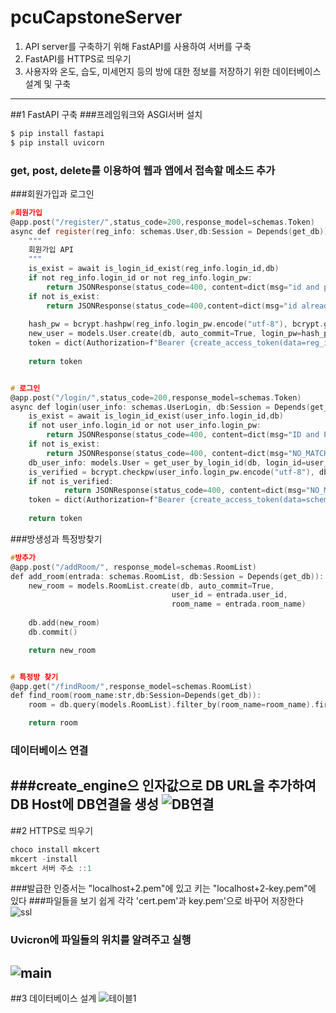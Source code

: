 # pcuCapstoneServer

1. API server를 구축하기 위해 FastAPI를 사용하여 서버를 구축
2. FastAPI를 HTTPS로 띄우기 
3. 사용자와 온도, 습도, 미세먼지 등의 방에 대한 정보를 저장하기 위한 데이터베이스 설계 및 구축

-------------------------------------------------------------------------------------------------------------------------------------------------------------------------
##1 FastAPI 구축
###프레임워크와  ASGI서버 설치
```c
$ pip install fastapi
$ pip install uvicorn
```

### get, post, delete를 이용하여 웹과 앱에서 접속할 메소드 추가

###회원가입과 로그인
```c
#회원가입
@app.post("/register/",status_code=200,response_model=schemas.Token)
async def register(reg_info: schemas.User,db:Session = Depends(get_db)):
    """
    회원가입 API
    """
    is_exist = await is_login_id_exist(reg_info.login_id,db) 
    if not reg_info.login_id or not reg_info.login_pw:
        return JSONResponse(status_code=400, content=dict(msg="id and pw must be provided"))
    if not is_exist:
        return JSONResponse(status_code=400,content=dict(msg="id already registered"))
    
    hash_pw = bcrypt.hashpw(reg_info.login_pw.encode("utf-8"), bcrypt.gensalt())
    new_user = models.User.create(db, auto_commit=True, login_pw=hash_pw, login_id=reg_info.login_id, nickname=reg_info.nickname, name=reg_info.name, email=reg_info.email,phone=reg_info.phone)
    token = dict(Authorization=f"Bearer {create_access_token(data=reg_info.from_orm(new_user).dict(exclude={'login_pw'}),)}")
    
    return token


# 로그인
@app.post("/login/",status_code=200,response_model=schemas.Token)
async def login(user_info: schemas.UserLogin, db:Session = Depends(get_db)):
    is_exist = await is_login_id_exist(user_info.login_id,db)
    if not user_info.login_id or not user_info.login_pw:
        return JSONResponse(status_code=400, content=dict(msg="ID and PW must be provided"))
    if not is_exist:
        return JSONResponse(status_code=400, content=dict(msg="NO_MATCH_USER"))
    db_user_info: models.User = get_user_by_login_id(db, login_id=user_info.login_id)
    is_verified = bcrypt.checkpw(user_info.login_pw.encode("utf-8"), db_user_info.login_pw.encode("utf-8"))
    if not is_verified:
            return JSONResponse(status_code=400, content=dict(msg="NO_MATCH_USER"))
    token = dict(Authorization=f"Bearer {create_access_token(data=schemas.UserToken.from_orm(db_user_info).dict(exclude={'login_pw'}),)}")
    
    return token
```

###방생성과 특정방찾기
```c
#방추가
@app.post("/addRoom/", response_model=schemas.RoomList)
def add_room(entrada: schemas.RoomList, db:Session = Depends(get_db)):
    new_room = models.RoomList.create(db, auto_commit=True, 
                                    user_id = entrada.user_id,
                                    room_name = entrada.room_name)
    
    db.add(new_room)
    db.commit()

    return new_room


# 특정방 찾기
@app.get("/findRoom/",response_model=schemas.RoomList)
def find_room(room_name:str,db:Session=Depends(get_db)):
    room = db.query(models.RoomList).filter_by(room_name=room_name).first()

    return room

```
### 데이터베이스 연결
###create_engine으 인자값으로 DB URL을 추가하여 DB Host에 DB연결을 생성
![DB연결](https://user-images.githubusercontent.com/69308065/190901977-0b603d62-3898-4a67-8cbf-99052331f770.png)
-------------------------------------------------------------------------------------------------------------------------------------------------------------------------
##2 HTTPS로 띄우기

```c
choco install mkcert
mkcert -install
mkcert 서버 주소 ::1
```
###발급한 인증서는  "localhost+2.pem"에 있고 키는 "localhost+2-key.pem"에 있다
###파일들을 보기 쉽게 각각 'cert.pem'과 key.pem'으로 바꾸어 저장한다
![ssl](https://user-images.githubusercontent.com/69308065/190902416-cde706f9-e9ee-4727-8147-63090880a5fc.png)

### Uvicron에 파일들의 위치를 알려주고 실행
![main](https://user-images.githubusercontent.com/69308065/190902422-30d9e336-e400-49d6-bd27-db447a79ec00.png)
-------------------------------------------------------------------------------------------------------------------------------------------------------------------------
##3 데이터베이스 설계
![테이블1](https://user-images.githubusercontent.com/69308065/190901303-4bc9d66b-5dc8-49b1-8a2d-1de9e5483511.png)


 

